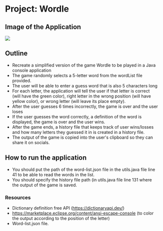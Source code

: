 # Project: Wordle


## Image of the Application
<img src="C:\Users\laila\eclipse-workspace\Wordle\src\wordle\screenshot.jpg">

## Outline

-   Recreate a simplified version of the game Wordle to be played in a Java console application
-   The game randomly selects a 5-letter word from the wordList file provided.
-   The user will be able to enter a guess word that is also 5 characters long
-   For each letter, the application will tell the user if that letter is correct (will have the green color), right letter in the wrong position (will have yellow color), or wrong letter (will leave its place empty).
-   After the user guesses 6 times incorrectly, the game is over and the user loses
-   If the user guesses the word correctly, a definition of the word is displayed, the game is over and the user wins.
- After the game ends, a history file that keeps track of user wins/losses and how many letters they guessed it in is created in a history file.
- The output of the game is copied into the user's clipboard so they can share it on socials.

## How to run the application
- You should put the path of the word-list.json file in the utils.java file line 41 to be able to read the words in the list.
- You should specify the history file path (in utils.java file line 131 where the output of the game is saved.

### Resources

-  Dictionary definition free API (https://dictionaryapi.dev/)
-  https://marketplace.eclipse.org/content/ansi-escape-console (to color the output according to the position of the letter)
- Word-list.json file.
